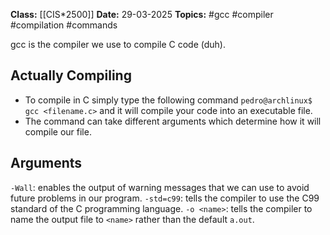 **Class:** [[CIS*2500]]
**Date:** 29-03-2025
**Topics:**  #gcc #compiler #compilation #commands 

gcc is the compiler we use to compile C code (duh).

## Actually Compiling
- To compile in C simply type the following command `pedro@archlinux$ gcc <filename.c>` and it will compile your code into an executable file.
- The command can take different arguments which determine how it will compile our file.

## Arguments

`-Wall`: enables the output of warning messages that we can use to avoid future problems in our program.
`-std=c99`: tells the compiler to use the C99 standard of the C programming language.
`-o <name>`: tells the compiler to name the output file to `<name>` rather than the default `a.out`.

